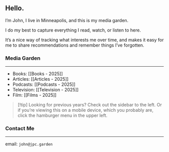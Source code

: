 
## Hello.

I’m John, I live in Minneapolis, and this is my media garden.

I do my best to capture everything I read, watch, or listen to here.

It’s a nice way of tracking what interests me over time, and makes it easy for me to share recommendations and remember things I’ve forgotten. 

### Media Garden
---
- Books: [[Books - 2025]]
- Articles: [[Articles - 2025]]
- Podcasts: [[Podcasts - 2025]] 
- Television: [[Television - 2025]]
- Film: [[Films - 2025]]


>[!tip] Looking for previous years?
> Check out the sidebar to the left. Or if you’re viewing this on a mobile device, which you probably are, click the hamburger menu in the upper left.
> 


### Contact Me
---
email: `john@jpc.garden`

>

